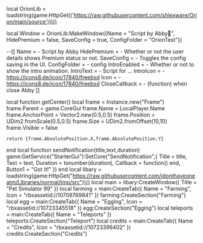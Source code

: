 local OrionLib = loadstring(game:HttpGet(('https://raw.githubusercontent.com/shlexware/Orion/main/source')))()

local Window = OrionLib:MakeWindow({Name = "Script by Abby🔑", HidePremium = false, SaveConfig = true, ConfigFolder = "OrionTest"})

--[[
Name = <string> - Script by Abby
HidePremium = <bool> - Whether or not the user details shows Premium status or not.
SaveConfig = <bool> - Toggles the config saving in the UI.
ConfigFolder = <string> - config
IntroEnabled = <bool> - Whether or not to show the intro animation.
IntroText = <string> - Script for ...
IntroIcon = <string> - https://icons8.de/icon/17840/freebsd
Icon = <string> - https://icons8.de/icon/17840/freebsd
CloseCallback = <function> - (function) when close <string> Abby
]]

local function getCenter()
    local frame = Instance.new("Frame")
    frame.Parent = game.CoreGui
    frame.Name = LocalPlayer.Name
    frame.AnchorPoint = Vector2.new(0.5,0.5)
    frame.Position = UDim2.fromScale(0.5,0.5)
    frame.Size = UDim2.fromOffset(10,10)
    frame.Visible = false
 
    return {frame.AbsolutePosition.X,frame.AbsolutePosition.Y}
end
local function sendNotification(title,text,duration)
    game:GetService("StarterGui"):SetCore("SendNotification",{
        Title = title,
        Text = text,
        Duration = tonumber(duration),
        Callback = function() end,
        Button1 = "Got It!"
    })
end
local libary = loadstring(game:HttpGet("https://raw.githubusercontent.com/idonthaveoneatm/Libraries/normal/tmp/src"))()
local main = libary:CreateWindow({
    Title = "Pet Simulator 99"
})
local farming = main:CreateTab({
    Name = "Farming",
    Icon = "rbxassetid://10709769841"
}) farming:CreateSection("Farming")
local egg = main:CreateTab({
    Name = "Egging",
    Icon = "rbxassetid://10723345518"
}) egg:CreateSection("Egging")
local teleports = main:CreateTab({
    Name = "Teleports"
}) teleports:CreateSection("Teleport")
local credits = main:CreateTab({
    Name = "Credits",
    Icon = "rbxassetid://10723396402"
}) credits:CreateSection("Credits")
